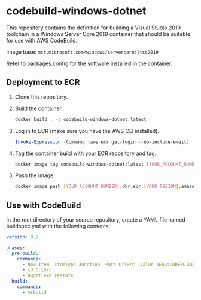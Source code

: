 # codebuild-windows-dotnet

This repository contains the definition for building a Visual Studio 2019 toolchain in a Windows Server Core 2019 container that should be suitable for use with AWS CodeBuild.

Image base: `mcr.microsoft.com/windows/servercore:ltsc2019`

Refer to packages.config for the software installed in the container.

## Deployment to ECR

1. Clone this repository.

2. Build the container.

   ```bash
   docker build . -t codebuild-windows-dotnet:latest
   ```

3. Log in to ECR (make sure you have the AWS CLI installed).

   ```powershell
   Invoke-Expression -Command (aws ecr get-login --no-include-email)
   ```

4. Tag the container build with your ECR repository and tag.

   ```bash
   docker image tag codebuild-windows-dotnet:latest [YOUR_ACCOUNT_NUMBER].dkr.ecr.[YOUR_REGION].amazonaws.com/codebuild-windows-dotnet
   ```

5. Push the image.

   ```bash
   docker image push [YOUR_ACCOUNT_NUMBER].dkr.ecr.[YOUR_REGION].amazonaws.com/codebuild-windows-dotnet
   ```

## Use with CodeBuild

In the root directory of your source repository, create a YAML file named buildspec.yml with the following contents:

```yaml
version: 0.2

phases:
  pre_build:
    commands:
      - New-Item -ItemType Junction -Path C:\Src -Value $Env:CODEBUILD_SRC_DIR
      - cd C:\Src  
      - nuget.exe restore
  build:
    commands:
      - msbuild
```